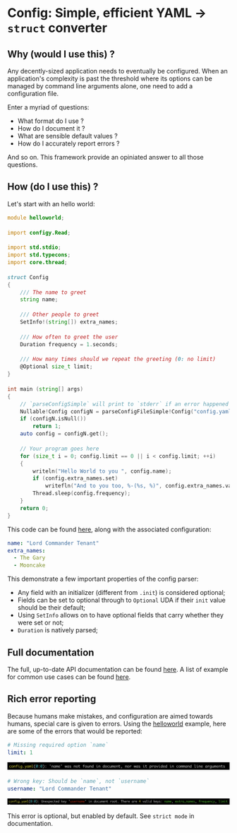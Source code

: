 # Config: Simple, efficient YAML -> `struct` converter

## Why (would I use this) ?

Any decently-sized application needs to eventually be configured.
When an application's complexity is past the threshold where its options can be
managed by command line arguments alone, one need to add a configuration file.

Enter a myriad of questions:
- What format do I use ?
- How do I document it ?
- What are sensible default values ?
- How do I accurately report errors ?

And so on. This framework provide an opiniated answer to all those questions.

## How (do I use this) ?

Let's start with an hello world:

```D
module helloworld;

import configy.Read;

import std.stdio;
import std.typecons;
import core.thread;

struct Config
{
    /// The name to greet
    string name;

    /// Other people to greet
    SetInfo!(string[]) extra_names;

    /// How often to greet the user
    Duration frequency = 1.seconds;

    /// How many times should we repeat the greeting (0: no limit)
    @Optional size_t limit;
}

int main (string[] args)
{
    // `parseConfigSimple` will print to `stderr` if an error happened
    Nullable!Config configN = parseConfigFileSimple!Config("config.yaml");
    if (configN.isNull())
        return 1;
    auto config = configN.get();

    // Your program goes here
    for (size_t i = 0; config.limit == 0 || i < config.limit; ++i)
    {
        writeln("Hello World to you ", config.name);
        if (config.extra_names.set)
            writefln("And to you too, %-(%s, %)", config.extra_names.value);
        Thread.sleep(config.frequency);
    }
    return 0;
}
```

This code can be found [here](examples/helloworld/), along with the associated configuration:
```YAML
name: "Lord Commander Tenant"
extra_names:
  - The Gary
  - Mooncake
```

This demonstrate a few important properties of the config parser:
- Any field with an initializer (different from `.init`) is considered optional;
- Fields can be set to optional through to `Optional` UDA if their `init` value should be their default;
- Using `SetInfo` allows on to have optional fields that carry whether they were set or not;
- `Duration` is natively parsed;

## Full documentation

The full, up-to-date API documentation can be found [here](https://dlang-community.github.io/configy/).
A list of example for common use cases can be found [here](doc/FAQ.md).

## Rich error reporting

Because humans make mistakes, and configuration are aimed towards humans, special care is given to errors.
Using the [helloworld](examples/helloworld) example, here are some of the errors that would be reported:
```YAML
# Missing required option `name`
limit: 1
```

![Resulting error message](doc/img/missing.png)

```YAML
# Wrong key: Should be `name`, not `username`
username: "Lord Commander Tenant"
```

![Resulting error message](doc/img/strict.png)

This error is optional, but enabled by default. See `strict mode` in documentation.
